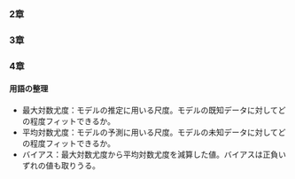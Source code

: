 ### 2章

### 3章

### 4章
#### 用語の整理
* 最大対数尤度：モデルの推定に用いる尺度。モデルの既知データに対してどの程度フィットできるか。
* 平均対数尤度：モデルの予測に用いる尺度。モデルの未知データに対してどの程度フィットできるか。
* バイアス：最大対数尤度から平均対数尤度を減算した値。バイアスは正負いずれの値も取りうる。
